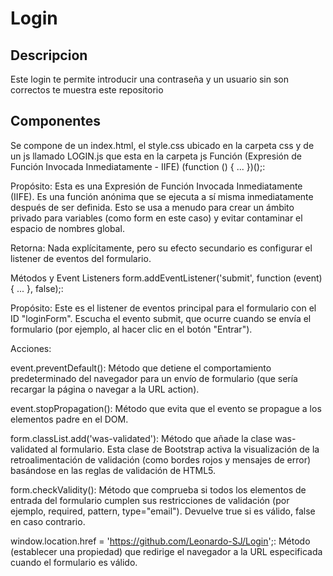 # Login
## Descripcion
Este login te permite introducir una contraseña y un usuario sin son correctos te muestra este repositorio

## Componentes
Se compone de un index.html, el style.css ubicado en la carpeta css y de un js llamado LOGIN.js que esta en la carpeta js
Función (Expresión de Función Invocada Inmediatamente - IIFE)
(function () { ... })();:

Propósito: Esta es una Expresión de Función Invocada Inmediatamente (IIFE). Es una función anónima que se ejecuta a sí misma inmediatamente después de ser definida. Esto se usa a menudo para crear un ámbito privado para variables (como form en este caso) y evitar contaminar el espacio de nombres global.

Retorna: Nada explícitamente, pero su efecto secundario es configurar el listener de eventos del formulario.

Métodos y Event Listeners
form.addEventListener('submit', function (event) { ... }, false);:

Propósito: Este es el listener de eventos principal para el formulario con el ID "loginForm". Escucha el evento submit, que ocurre cuando se envía el formulario (por ejemplo, al hacer clic en el botón "Entrar").

Acciones:

event.preventDefault(): Método que detiene el comportamiento predeterminado del navegador para un envío de formulario (que sería recargar la página o navegar a la URL action).

event.stopPropagation(): Método que evita que el evento se propague a los elementos padre en el DOM.

form.classList.add('was-validated'): Método que añade la clase was-validated al formulario. Esta clase de Bootstrap activa la visualización de la retroalimentación de validación (como bordes rojos y mensajes de error) basándose en las reglas de validación de HTML5.

form.checkValidity(): Método que comprueba si todos los elementos de entrada del formulario cumplen sus restricciones de validación (por ejemplo, required, pattern, type="email"). Devuelve true si es válido, false en caso contrario.

window.location.href = 'https://github.com/Leonardo-SJ/Login';: Método (establecer una propiedad) que redirige el navegador a la URL especificada cuando el formulario es válido.
